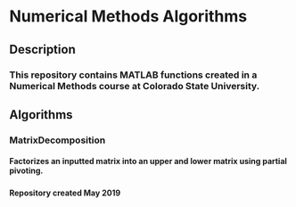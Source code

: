 # Numerical Methods Algorithms
## Description
### This repository contains MATLAB functions created in a Numerical Methods course at Colorado State University.
## Algorithms
### MatrixDecomposition
#### Factorizes an inputted matrix into an upper and lower matrix using partial pivoting.
### 
### 
  
#### Repository created May 2019
